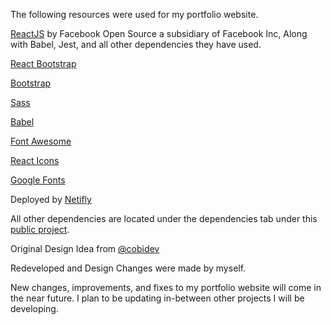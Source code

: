 The following resources were used for my portfolio website.

[ReactJS](https://reactjs.org/) by Facebook Open Source a subsidiary of Facebook Inc, Along with Babel, Jest, and all other dependencies they have used.

[React Bootstrap](https://react-bootstrap.github.io/)

[Bootstrap](https://getbootstrap.com/)

[Sass](https://sass-lang.com/)

[Babel](https://babeljs.io/)

[Font Awesome](https://fontawesome.com/)

[React Icons](https://react-icons.github.io/react-icons/)

[Google Fonts](https://fonts.google.com/)

Deployed by [Netifly](https://www.netlify.com/)

All other dependencies are located under the dependencies tab under this [public project](https://github.com/Kynot54/my-porfolio-website/network/dependencies).

Original Design Idea from [@cobidev](https://github.com/cobidev) 

Redeveloped and Design Changes were made by myself.

New changes, improvements, and fixes to my portfolio website will come in the near future. I plan to be updating in-between other projects I will be developing.